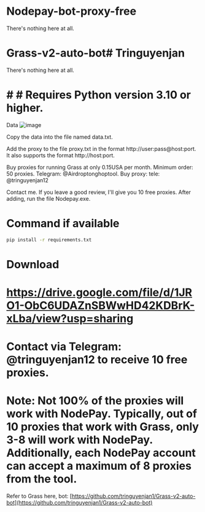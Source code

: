 # Nodepay-bot-proxy-free
There's nothing here at all.


# Grass-v2-auto-bot# Tringuyenjan
There's nothing here at all.
# # # Requires Python version 3.10 or higher.
Data 
![image](https://github.com/user-attachments/assets/38caa0e6-b540-4412-96d2-8fa7620203a9)


Copy the data into the file named data.txt.

Add the proxy to the file proxy.txt in the format http://user:pass@host:port. It also supports the format http://host:port.

Buy proxies for running Grass at only 0.15USA per month. Minimum order: 50 proxies.
Telegram: @Airdroptonghoptool. Buy proxy:  tele: @tringuyenjan12


Contact me. If you leave a good review, I'll give you 10 free proxies.
After adding, run the file Nodepay.exe.

# Command if available
```bash
pip install -r requirements.txt
```
# Download
 # https://drive.google.com/file/d/1JRO1-ObC6UDAZnSBWwHD42KDBrK-xLba/view?usp=sharing

# Contact via Telegram: @tringuyenjan12 to receive 10 free proxies.

# Note: Not 100% of the proxies will work with NodePay. Typically, out of 10 proxies that work with Grass, only 3-8 will work with NodePay. Additionally, each NodePay account can accept a maximum of 8 proxies from the tool.

Refer to Grass here, bot: [https://github.com/tringuyenjan1/Grass-v2-auto-bot](https://github.com/tringuyenjan1/Grass-v2-auto-bot)
